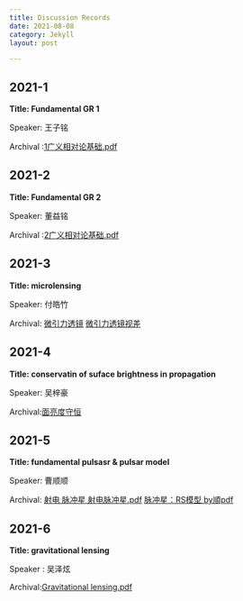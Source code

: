 ```yaml
---
title: Discussion Records
date: 2021-08-08
category: Jekyll
layout: post

---
```


## 2021-1

**Title: Fundamental GR 1** 

Speaker: 王子铭

Archival :[1广义相对论基础.pdf](https://github.com/xsmmm/astrophysics_senimar/raw/master/Archive/1广义相对论基础.pdf)


## 2021-2

**Title: Fundamental GR 2**

Speaker: 董益铭

Archival :[2广义相对论基础.pdf](https://github.com/xsmmm/astrophysics_senimar/raw/master/Archive/2广义相对论基础2.pdf)



## 2021-3

**Title: microlensing**

Speaker: 付皓竹

Archival:
[微引力透镜](https://github.com/xsmmm/astrophysics_senimar/raw/master/Archive/微引力透镜.jpg) 
[微引力透镜视差](https://github.com/xsmmm/astrophysics_senimar/raw/master/Archive/微引力透镜视差.pdf)


## 2021-4

**Title: conservatin of suface brightness in propagation**

Speaker: 吴梓豪

Archival:[面亮度守恒](https://github.com/xsmmm/astrophysics_senimar/raw/master/Archive/4面亮度守恒.pdf) 


## 2021-5

**Title: fundamental pulsasr & pulsar model**

Speaker: 曹顺顺

Archival:
[射电 脉冲星 射电脉冲星.pdf](https://github.com/xsmmm/astrophysics_senimar/raw/master/Archive/5射电%20脉冲星%20射电脉冲星.pdf) 
[脉冲星：RS模型 by順pdf](https://github.com/xsmmm/astrophysics_senimar/raw/master/Archive/6脉冲星：RS模型%20by順.pdf)


## 2021-6

**Title: gravitational lensing**

Speaker : 吴泽炫

Archival:[Gravitational lensing.pdf](https://github.com/xsmmm/astrophysics_senimar/raw/master/Archive/Gravitational%20lensing.pdf)

